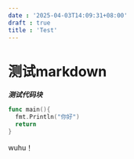 ```yaml
---
date : '2025-04-03T14:09:31+08:00'
draft : true
title : 'Test'
---
```


# 测试markdown

***测试代码块***
```go
func main(){
  fmt.Println("你好")
  return
}
```

wuhu！
